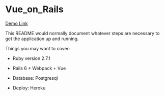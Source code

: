 # Vue_on_Rails

[Demo Link](https://obscure-cliffs-45329.herokuapp.com/)

This README would normally document whatever steps are necessary to get the
application up and running.

Things you may want to cover:

* Ruby version 2.7.1

* Rails 6 + Webpack + Vue

* Database: Postgresql

* Deploy: Heroku
